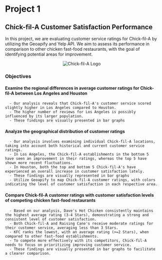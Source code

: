 # Project 1
## Chick-fil-A Customer Satisfaction Performance

In this project, we are evaluating customer service ratings for Chick-fil-A by utilizing the Geoapify and Yelp API. We aim to assess its performance in comparison to other chicken fast-food restaurants, with the goal of identifying potential areas for improvement.

<p align="center">
  <img src="https://github.com/tonygana/project1/assets/147450801/85d737ad-ee18-4533-817e-2a0a45c4fd7c" alt="Chick-fil-A Logo">
</p>

### Objectives
#### Examine the regional differences in average customer ratings for Chick-fil-A between Los Angeles and Houston
      - Our analysis reveals that Chick-fil-A's customer service scored slightly higher in Los Angeles compared to Houston.
      - The higher number of reviews for Los Angeles is possibly influenced by its larger population.
      - These findings are visually presented in bar graphs

#### Analyze the geographical distribution of customer ratings
      - Our analysis involves examining individual Chick-fil-A locations, taking into account both historical and current customer service ratings.
      - In Los Angeles, the Chick-fil-A establishments in the bottom 5 have seen an improvement in their ratings, whereas the top 5 have shown more recent fluctuations.
      - In Houston, both the top and bottom 5 Chick-fil-A's have experienced an overall increase in customer satisfaction lately.
      - These findings are visually represented in bar graphs
      - Utilize Geoapify to map Chick-fil-A customer ratings, with colors indicating the level of customer satisfaction in each respective area.
      
#### Compare Chick-fil-A customer ratings with customer satisfaction levels of competing chicken fast-food restaurants
      - Based on our analysis, Dave's Hot Chicken consistently maintains the highest average rating (3-4 Stars), demonstrating a strong and consistent level of customer satisfaction.
      - Both Chick-fil-A and Raising Cane's receive moderate ratings for their customer service, averaging less than 3 Stars.
      - KFC ranks the lowest, with an average rating (>=2 Stars), when compared to other fast-food establishments.
      - To compete more effectively with its competitors, Chick-fil-A needs to focus on prioritizing improving customer service.
      - These findings are visually presented in bar graphs to facilitate a clearer comparison.
      
